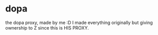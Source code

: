 # dopa
the dopa proxy, made by me :D I made everything originally but giving ownership to Z since this is HIS PROXY.
